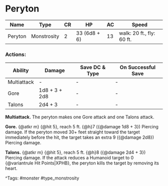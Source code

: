 # Peryton

| Name | Type | CR | HP | AC | Speed |
|------|------|----|----|----|-------|
| Peryton | Monstrosity | 2 | 33 (6d8 + 6) | 13 | walk: 20 ft., fly: 60 ft. |

### Actions:

| Ability | Damage | Save DC & Type | On Successful Save |
|---------|--------|----------------|--------------------|
| Multiattack | - | - | - |
| Gore | 1d8 + 3 + 2d8 | - | - |
| Talons | 2d4 + 3 | - | - |


**Multiattack.** The peryton makes one Gore attack and one Talons attack.

**Gore.** {@atkr m} {@hit 5}, reach 5 ft. {@h}7 ({@damage 1d8 + 3}) Piercing damage. If the peryton moved 30+ feet straight toward the target immediately before the hit, the target takes an extra 9 ({@damage 2d8}) Piercing damage.

**Talons.** {@atkr m} {@hit 5}, reach 5 ft. {@h}8 ({@damage 2d4 + 3}) Piercing damage. If the attack reduces a Humanoid target to 0 {@variantrule Hit Points|XPHB}, the peryton kills the target by removing its heart.

^Tags: #monster #type_monstrosity